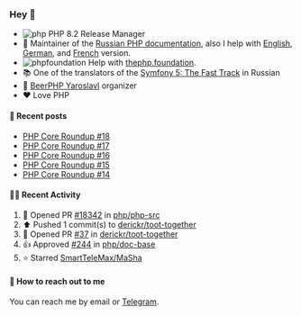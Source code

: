 ### Hey 👋

- ![php](https://user-images.githubusercontent.com/4685504/174548850-037dfd35-3b33-4154-9c50-95efd45ba66a.png) PHP 8.2 Release Manager
- 📖 Maintainer of the [Russian PHP documentation](https://github.com/php/doc-ru), also I help with [English](https://github.com/php/doc-en), [German](https://github.com/php/doc-de), and [French](https://github.com/php/doc-fr) version.
- ![phpfoundation](https://user-images.githubusercontent.com/4685504/174548733-72f62c18-f57e-47a6-8201-cb3d87e06b98.png) Help with [thephp.foundation](https://github.com/ThePHPF/thephp.foundation).
- 📚 One of the translators of
  the [Symfony 5: The Fast Track](https://symfony.com/doc/current/the-fast-track/ru/index.html)
  in Russian
- 🍻 [BeerPHP Yaroslavl](https://github.com/beerphp/yaroslavl) organizer
- ❤️ Love PHP

#### 📜 Recent posts

<!-- BLOG-POST-LIST:START -->
- [PHP Core Roundup #18](https://thephp.foundation/blog/2023/11/01/php-core-roundup-18/)
- [PHP Core Roundup #17](https://thephp.foundation/blog/2023/10/01/php-core-roundup-17/)
- [PHP Core Roundup #16](https://thephp.foundation/blog/2023/09/01/php-core-roundup-16/)
- [PHP Core Roundup #15](https://thephp.foundation/blog/2023/08/01/php-core-roundup-15/)
- [PHP Core Roundup #14](https://thephp.foundation/blog/2023/07/01/php-core-roundup-14/)
<!-- BLOG-POST-LIST:END -->

#### 👨‍💻 Recent Activity

<!--RECENT_ACTIVITY:start-->
1. 💪 Opened PR [#18342](https://github.com/php/php-src/pull/18342) in [php/php-src](https://github.com/php/php-src)<br>
2. ⬆️ Pushed 1 commit(s) to [derickr/toot-together](https://github.com/derickr/toot-together)<br>
3. 💪 Opened PR [#37](https://github.com/derickr/toot-together/pull/37) in [derickr/toot-together](https://github.com/derickr/toot-together)<br>
4. 👍 Approved [#244](https://github.com/php/doc-base/pull/244#pullrequestreview-2769461224) in [php/doc-base](https://github.com/php/doc-base)<br>
5. ⭐ Starred [SmartTeleMax/MaSha](https://github.com/SmartTeleMax/MaSha)<br>
<!--RECENT_ACTIVITY:end-->

#### 💌 How to reach out to me

You can reach me by email or [Telegram](https://t.me/saundefined).
